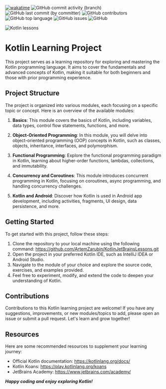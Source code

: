 [![wakatime](https://wakatime.com/badge/github/ArtemZarubin/KotlinJetBrainsLessons.svg)](https://wakatime.com/badge/github/ArtemZarubin/KotlinJetBrainsLessons)
![GitHub commit activity (branch)](https://img.shields.io/github/commit-activity/w/ArtemZarubin/KotlinJetBrainsLessons)
![GitHub last commit (by committer)](https://img.shields.io/github/last-commit/ArtemZarubin/KotlinJetBrainsLessons)
![GitHub contributors](https://img.shields.io/github/contributors/ArtemZarubin/KotlinJetBrainsLessons)
![GitHub top language](https://img.shields.io/github/languages/top/ArtemZarubin/KotlinJetBrainsLessons)
![GitHub issues](https://img.shields.io/github/issues/ArtemZarubin/KotlinJetBrainsLessons)
![GitHub](https://img.shields.io/github/license/ArtemZarubin/KotlinJetBrainsLessons)

![Kotlin lessons](https://github.com/ArtemZarubin/KotlinJetBrainsLessons/blob/master/src/main/images/Kotlin%20%231.1.jpg)

# Kotlin Learning Project
This project serves as a learning repository for exploring and mastering the Kotlin programming language. It aims to cover the fundamentals and advanced concepts of Kotlin, making it suitable for both beginners and those with prior programming experience.

## Project Structure
The project is organized into various modules, each focusing on a specific topic or concept. Here is an overview of the available modules:

1. **Basics**: This module covers the basics of Kotlin, including variables, data types, control flow statements, functions, and more.

2. **Object-Oriented Programming**: In this module, you will delve into object-oriented programming (OOP) concepts in Kotlin, such as classes, objects, inheritance, interfaces, and polymorphism.

3. **Functional Programming**: Explore the functional programming paradigm in Kotlin, learning about higher-order functions, lambdas, collections, and immutability.

4. **Concurrency and Coroutines**: This module introduces concurrent programming in Kotlin, focusing on coroutines, async programming, and handling concurrency challenges.

5. **Kotlin and Android**: Discover how Kotlin is used in Android app development, including activities, fragments, UI design, data persistence, and more.

## Getting Started
To get started with this project, follow these steps:

1. Clone the repository to your local machine using the following command:
   https://github.com/ArtemZarubin/KotlinJetBrainsLessons.git
2. Open the project in your preferred Kotlin IDE, such as IntelliJ IDEA or Android Studio.
3. Navigate to the module of your choice and explore the source code, exercises, and examples provided.
4. Feel free to experiment, modify, and extend the code to deepen your understanding of Kotlin.

## Contributions
Contributions to this Kotlin learning project are welcome! If you have any suggestions, improvements, or new modules/topics to add, please open an issue or submit a pull request. Let's learn and grow together!

## Resources
Here are some recommended resources to supplement your learning journey:

- Official Kotlin documentation: https://kotlinlang.org/docs/
- Kotlin Koans: https://play.kotlinlang.org/koans
- JetBrains Academy: https://www.jetbrains.com/academy/

**_Happy coding and enjoy exploring Kotlin!_**
